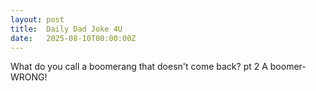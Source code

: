 ```yaml
---
layout: post
title:  Daily Dad Joke 4U
date:   2025-08-10T00:00:00Z
---
```

What do you call a boomerang that doesn't come back? pt 2 A boomer-WRONG!
